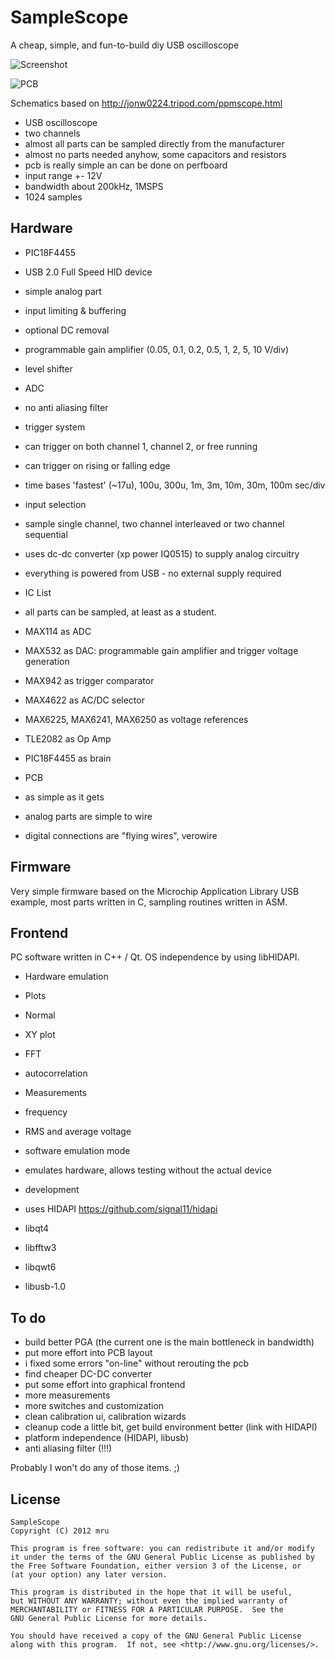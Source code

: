 SampleScope
===========

A cheap, simple, and fun-to-build diy USB oscilloscope

![Screenshot](/mru00/SampleScope/raw/master/doc/Screenshot2.png "Screenshot")

![PCB](/mru00/SampleScope/raw/master/doc/P1100869.resized.jpg "PCB")


Schematics based on http://jonw0224.tripod.com/ppmscope.html


* USB oscilloscope
* two channels
* almost all parts can be sampled directly from the manufacturer
* almost no parts needed anyhow, some capacitors and resistors
* pcb is really simple an can be done on perfboard
* input range +- 12V
* bandwidth about 200kHz, 1MSPS
* 1024 samples 


Hardware
--------

* PIC18F4455
* USB 2.0 Full Speed HID device
* simple analog part
 * input limiting & buffering
 * optional DC removal
 * programmable gain amplifier (0.05, 0.1, 0.2, 0.5, 1, 2, 5, 10 V/div)
 * level shifter
 * ADC
 * no anti aliasing filter
* trigger system
 * can trigger on both channel 1, channel 2, or free running
 * can trigger on rising or falling edge
* time bases 'fastest' (~17u), 100u, 300u, 1m, 3m, 10m, 30m, 100m sec/div
* input selection
 * sample single channel, two channel interleaved or two channel sequential
* uses dc-dc converter (xp power IQ0515) to supply analog circuitry
* everything is powered from USB - no external supply required

* IC List
 * all parts can be sampled, at least as a student.
 * MAX114 as ADC
 * MAX532 as DAC: programmable gain amplifier and trigger voltage generation
 * MAX942 as trigger comparator
 * MAX4622 as AC/DC selector
 * MAX6225, MAX6241, MAX6250 as voltage references
 * TLE2082 as Op Amp
 * PIC18F4455 as brain
 
* PCB
 * as simple as it gets
 * analog parts are simple to wire
 * digital connections are "flying wires", verowire


Firmware
--------

Very simple firmware based on the Microchip Application Library USB example, 
most parts written in C, sampling routines written in ASM.



Frontend
--------

PC software written in C++ / Qt. OS independence by using libHIDAPI.
* Hardware emulation
* Plots
 * Normal
 * XY plot
 * FFT
 * autocorrelation
* Measurements
 * frequency
 * RMS and average voltage
* software emulation mode
 * emulates hardware, allows testing without the actual device

* development
 * uses HIDAPI https://github.com/signal11/hidapi
 * libqt4
 * libfftw3
 * libqwt6
 * libusb-1.0

To do
-----

* build better PGA (the current one is the main bottleneck in bandwidth)
* put more effort into PCB layout
 * i fixed some errors "on-line" without rerouting the pcb
* find cheaper DC-DC converter
* put some effort into graphical frontend
 * more measurements
 * more switches and customization
 * clean calibration ui, calibration wizards
* cleanup code a little bit, get build environment better (link with HIDAPI)
* platform independence (HIDAPI, libusb)
* anti aliasing filter (!!!)


Probably I won't do any of those items. ;)

License
-------
    SampleScope
    Copyright (C) 2012 mru

    This program is free software: you can redistribute it and/or modify
    it under the terms of the GNU General Public License as published by
    the Free Software Foundation, either version 3 of the License, or
    (at your option) any later version.

    This program is distributed in the hope that it will be useful,
    but WITHOUT ANY WARRANTY; without even the implied warranty of
    MERCHANTABILITY or FITNESS FOR A PARTICULAR PURPOSE.  See the
    GNU General Public License for more details.

    You should have received a copy of the GNU General Public License
    along with this program.  If not, see <http://www.gnu.org/licenses/>.


